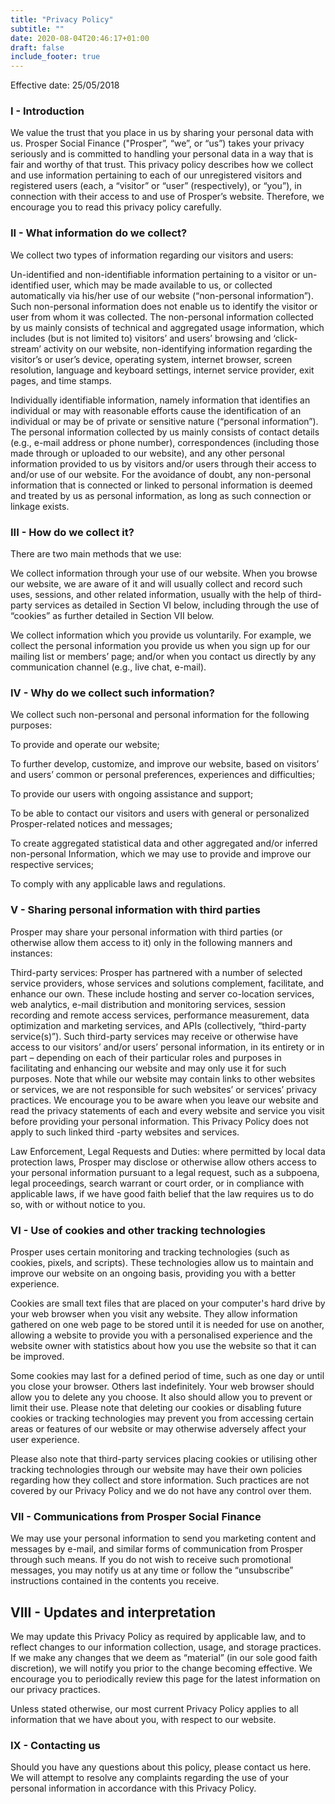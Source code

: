 ```yaml
---
title: "Privacy Policy"
subtitle: ""
date: 2020-08-04T20:46:17+01:00
draft: false
include_footer: true
---
```


Effective date: 25/05/2018

### I - Introduction

We value the trust that you place in us by sharing your personal data with us. Prosper Social Finance ("Prosper”, “we”, or “us”) takes your privacy seriously and is committed to handling your personal data in a way that is fair and worthy of that trust. This privacy policy describes how we collect and use information pertaining to each of our unregistered visitors and registered users (each, a “visitor” or “user” (respectively), or “you”), in connection with their access to and use of Prosper’s website. Therefore, we encourage you to read this privacy policy carefully.

### II - What information do we collect?

We collect two types of information regarding our visitors and users:

Un-identified and non-identifiable information pertaining to a visitor or un-identified user, which may be made available to us, or collected automatically via his/her use of our website (“non-personal information”). Such non-personal information does not enable us to identify the visitor or user from whom it was collected. The non-personal information collected by us mainly consists of technical and aggregated usage information, which includes (but is not limited to) visitors’ and users’ browsing and ‘click-stream’ activity on our website, non-identifying information regarding the visitor’s or user’s device, operating system, internet browser, screen resolution, language and keyboard settings, internet service provider, exit pages, and time stamps.

Individually identifiable information, namely information that identifies an individual or may with reasonable efforts cause the identification of an individual or may be of private or sensitive nature (“personal information”). The personal information collected by us mainly consists of contact details (e.g., e-mail address or phone number), correspondences (including those made through or uploaded to our website), and any other personal information provided to us by visitors and/or users through their access to and/or use of our website. For the avoidance of doubt, any non-personal information that is connected or linked to personal information is deemed and treated by us as personal information, as long as such connection or linkage exists.​

### III - How do we collect it?

There are two main methods that we use:

We collect information through your use of our website. When you browse our website, we are aware of it and will usually collect and record such uses, sessions, and other related information, usually with the help of third-party services as detailed in Section VI below, including through the use of “cookies” as further detailed in Section VII below.

We collect information which you provide us voluntarily. For example, we collect the personal information you provide us when you sign up for our mailing list or members’ page; and/or when you contact us directly by any communication channel (e.g., live chat, e-mail).

### IV - Why do we collect such information?

We collect such non-personal and personal information for the following purposes:

To provide and operate our website;

To further develop, customize, and improve our website, based on visitors’ and users’ common or personal preferences, experiences and difficulties;

To provide our users with ongoing assistance and support;

To be able to contact our visitors and users with general or personalized Prosper-related notices and messages;

To create aggregated statistical data and other aggregated and/or inferred non-personal Information, which we may use to provide and improve our respective services;

To comply with any applicable laws and regulations.

### V - Sharing personal information with third parties

Prosper may share your personal information with third parties (or otherwise allow them access to it) only in the following manners and instances:

Third-party services: Prosper has partnered with a number of selected service providers, whose services and solutions complement, facilitate, and enhance our own. These include hosting and server co-location services, web analytics, e-mail distribution and monitoring services, session recording and remote access services, performance measurement, data optimization and marketing services, and APIs (collectively, “third-party service(s)”). Such third-party services may receive or otherwise have access to our visitors’ and/or users’ personal information, in its entirety or in part – depending on each of their particular roles and purposes in facilitating and enhancing our website and may only use it for such purposes. Note that while our website may contain links to other websites or services, we are not responsible for such websites’ or services’ privacy practices. We encourage you to be aware when you leave our website and read the privacy statements of each and every website and service you visit before providing your personal information. This Privacy Policy does not apply to such linked third -party websites and services.

Law Enforcement, Legal Requests and Duties: where permitted by local data protection laws, Prosper may disclose or otherwise allow others access to your personal information pursuant to a legal request, such as a subpoena, legal proceedings, search warrant or court order, or in compliance with applicable laws, if we have good faith belief that the law requires us to do so, with or without notice to you.​

### VI - Use of cookies and other tracking technologies

Prosper uses certain monitoring and tracking technologies (such as cookies, pixels, and scripts). These technologies allow us to maintain and improve our website on an ongoing basis, providing you with a better experience.

Cookies are small text files that are placed on your computer's hard drive by your web browser when you visit any website. They allow information gathered on one web page to be stored until it is needed for use on another, allowing a website to provide you with a personalised experience and the website owner with statistics about how you use the website so that it can be improved.

Some cookies may last for a defined period of time, such as one day or until you close your browser. Others last indefinitely. Your web browser should allow you to delete any you choose. It also should allow you to prevent or limit their use. Please note that deleting our cookies or disabling future cookies or tracking technologies may prevent you from accessing certain areas or features of our website or may otherwise adversely affect your user experience.

Please also note that third-party services placing cookies or utilising other tracking technologies through our website may have their own policies regarding how they collect and store information. Such practices are not covered by our Privacy Policy and we do not have any control over them.

### VII - Communications from Prosper Social Finance

We may use your personal information to send you marketing content and messages by e-mail, and similar forms of communication from Prosper through such means. If you do not wish to receive such promotional messages, you may notify us at any time or follow the “unsubscribe” instructions contained in the contents you receive.

## VIII - Updates and interpretation

We may update this Privacy Policy as required by applicable law, and to reflect changes to our information collection, usage, and storage practices. If we make any changes that we deem as “material” (in our sole good faith discretion), we will notify you prior to the change becoming effective. We encourage you to periodically review this page for the latest information on our privacy practices.

Unless stated otherwise, our most current Privacy Policy applies to all information that we have about you, with respect to our website.

### IX - Contacting us

Should you have any questions about this policy, please contact us here. We will attempt to resolve any complaints regarding the use of your personal information in accordance with this Privacy Policy.